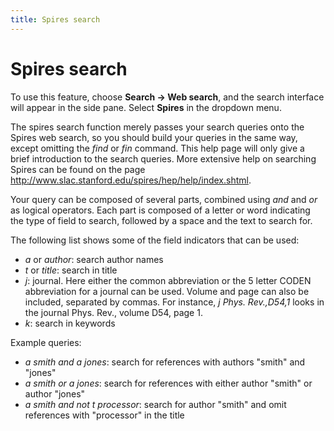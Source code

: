 ```yaml
---
title: Spires search
---
```


# Spires search

To use this feature, choose **Search -&gt; Web search**, and the search interface will appear in the side pane. Select **Spires** in the dropdown menu.

The spires search function merely passes your search queries onto the Spires web search, so you should build your queries in the same way, except omitting the *find* or *fin* command. This help page will only give a brief introduction to the search queries. More extensive help on searching Spires can be found on the page http://www.slac.stanford.edu/spires/hep/help/index.shtml.

Your query can be composed of several parts, combined using *and* and *or* as logical operators. Each part is composed of a letter or word indicating the type of field to search, followed by a space and the text to search for.

The following list shows some of the field indicators that can be used:

-   *a* or *author*: search author names
-   *t* or *title*: search in title
-   *j*: journal. Here either the common abbreviation or the 5 letter CODEN abbreviation for a journal can be used. Volume and page can also be included, separated by commas. For instance, *j Phys. Rev.,D54,1* looks in the journal Phys. Rev., volume D54, page 1.
-   *k*: search in keywords

Example queries:

-   *a smith and a jones*: search for references with authors "smith" and "jones"
-   *a smith or a jones*: search for references with either author "smith" or author "jones"
-   *a smith and not t processor*: search for author "smith" and omit references with "processor" in the title

